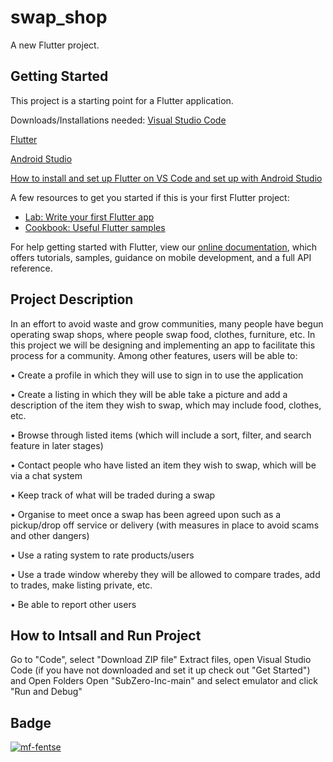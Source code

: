 # swap_shop

A new Flutter project.

## Getting Started

This project is a starting point for a Flutter application.

Downloads/Installations needed:
[Visual Studio Code](https://code.visualstudio.com/)

[Flutter](https://docs.flutter.dev/get-started/install?gclid=EAIaIQobChMI07Sx2tTw9gIVytPtCh2qEggXEAAYASAAEgIe9PD_BwE&gclsrc=aw.ds)

[Android Studio](https://developer.android.com/studio)

[How to install and set up Flutter on VS Code and set up with Android Studio](https://www.youtube.com/watch?v=tun0HUHaDuE)

A few resources to get you started if this is your first Flutter project:

- [Lab: Write your first Flutter app](https://flutter.dev/docs/get-started/codelab)
- [Cookbook: Useful Flutter samples](https://flutter.dev/docs/cookbook)

For help getting started with Flutter, view our
[online documentation](https://flutter.dev/docs), which offers tutorials,
samples, guidance on mobile development, and a full API reference.

## Project Description

In an effort to avoid waste and grow communities, many people have begun operating swap shops, where people swap food, clothes, furniture, etc. In this project we will be designing and implementing an app to facilitate this process for a community. Among other features, users will be able to:

•	Create a profile in which they will use to sign in to use the application

•	Create a listing in which they will be able take a picture and add a description of the item they wish to swap, which may include food, clothes, etc.

•	Browse through listed items (which will include a sort, filter, and search feature in later stages)

•	Contact people who have listed an item they wish to swap, which will be via a chat system

•	Keep track of what will be traded during a swap

•	Organise to meet once a swap has been agreed upon such as a pickup/drop off service or delivery (with measures in place to avoid scams and other dangers)

•	Use a rating system to rate products/users

•	Use a trade window whereby they will be allowed to compare trades, add to trades, make listing private, etc. 

•	Be able to report other users 

## How to Intsall and Run Project

Go to "Code", select "Download ZIP file"
Extract files, open Visual Studio Code (if you have not downloaded and set it up check out "Get Started") and Open Folders
Open "SubZero-Inc-main" and select emulator and click "Run and Debug"

## Badge

[![mf-fentse](https://circleci.com/gh/mf-fentse/SubZero-Inc.svg?style=svg)](https://circleci.com/gh/mf-fentse/SubZero-Inc)


